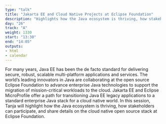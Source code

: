 ```yaml
---
type: "talk"
title: "Jakarta EE and Cloud Native Projects at Eclipse Foundation"
description: "Highlights how the Java ecosystem is thriving, how stakeholders can participate, and share details on the cloud native open source stack at Eclipse Foundation"
day: "26"
track: "A"
weight: 1330
start: "13:30"
end: "14:05"
outputs:
- html
- calendar
---
```


For many years, Java EE has been the de facto standard for delivering secure, robust, scalable multi-platform applications and services. The world’s leading innovators in Java are collaborating at the open source Eclipse Foundation to advance enterprise Java technologies to support the migration of mission-critical workloads to the cloud. Jakarta EE and Eclipse MicroProfile offer a path for transitioning Java EE legacy applications to a standard enterprise Java stack for a cloud native world. In this session, Tanja will highlight how the Java ecosystem is thriving, how stakeholders can participate, and share details on the cloud native open source stack at Eclipse Foundation.
